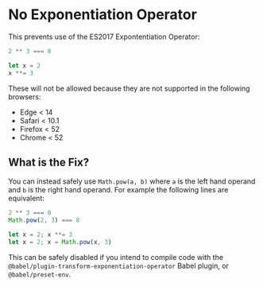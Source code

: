 # No Exponentiation Operator

This prevents use of the ES2017 Expontentiation Operator:

```js
2 ** 3 === 8

let x = 2
x **= 3
```

These will not be allowed because they are not supported in the following browsers:

 - Edge < 14
 - Safari < 10.1
 - Firefox < 52
 - Chrome < 52

## What is the Fix?

You can instead safely use `Math.pow(a, b)` where `a` is the left hand operand
and `b` is the right hand operand. For example the following lines are
equivalent:

```js
2 ** 3 === 8
Math.pow(2, 3) === 8

let x = 2; x **= 3
let x = 2; x = Math.pow(x, 3)
```

This can be safely disabled if you intend to compile code with the `@babel/plugin-transform-exponentiation-operator` Babel plugin, or `@babel/preset-env`.
